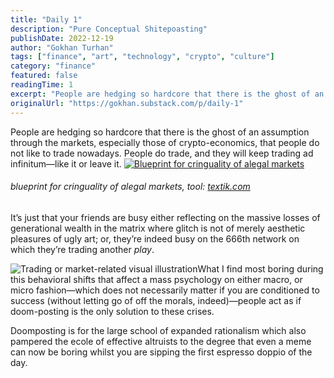 ```yaml
---
title: "Daily 1"
description: "Pure Conceptual Shitepoasting"
publishDate: 2022-12-19
author: "Gokhan Turhan"
tags: ["finance", "art", "technology", "crypto", "culture"]
category: "finance"
featured: false
readingTime: 1
excerpt: "People are hedging so hardcore that there is the ghost of an assumption through the markets, especially those of crypto-economics, that people do not like to trade nowadays. People do trade, and they..."
originalUrl: "https://gokhan.substack.com/p/daily-1"
---
```


People are hedging so hardcore that there is the ghost of an assumption through the markets, especially those of crypto-economics, that people do not like to trade nowadays. People do trade, and they will keep trading ad infinitum—like it or leave it.
[![Blueprint for cringuality of alegal markets](https://bucketeer-e05bbc84-baa3-437e-9518-adb32be77984.s3.amazonaws.com/public/images/a405dd00-cd7d-4fb9-8514-042627cf3952_1804x1036.png)](https://substackcdn.com/image/fetch/f_auto,q_auto:good,fl_progressive:steep/https%3A%2F%2Fbucketeer-e05bbc84-baa3-437e-9518-adb32be77984.s3.amazonaws.com%2Fpublic%2Fimages%2Fa405dd00-cd7d-4fb9-8514-042627cf3952_1804x1036.png)
###### blueprint for cringuality of alegal markets, tool: [textik.com](https://textix.com)

It’s just that your friends are busy either reflecting on the massive losses of generational wealth in the matrix where glitch is not of merely aesthetic pleasures of ugly art; or, they’re indeed busy on the 666th network on which they’re trading another *play*.

![Trading or market-related visual illustration](https://bucketeer-e05bbc84-baa3-437e-9518-adb32be77984.s3.amazonaws.com/public/images/fe8bbac2-1334-4966-ac93-b4a0b8fe09ef_498x269.png)What I find most boring during this behavioral shifts that affect a mass psychology on either macro, or micro fashion—which does not necessarily matter if you are conditioned to success (without letting go of off the morals, indeed)—people act as if doom-posting is the only solution to these crises.

Doomposting is for the large school of expanded rationalism which also pampered the ecole of effective altruists to the degree that even a meme can now be boring whilst you are sipping the first espresso doppio of the day.